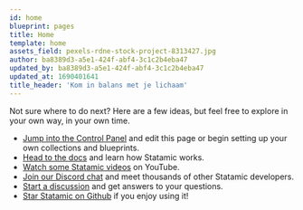 ```yaml
---
id: home
blueprint: pages
title: Home
template: home
assets_field: pexels-rdne-stock-project-8313427.jpg
author: ba8389d3-a5e1-424f-abf4-3c1c2b4eba47
updated_by: ba8389d3-a5e1-424f-abf4-3c1c2b4eba47
updated_at: 1690401641
title_header: 'Kom in balans met je lichaam'
---
```

Not sure where to do next? Here are a few ideas, but feel free to explore in your own way, in your own time.

- [Jump into the Control Panel](/cp) and edit this page or begin setting up your own collections and blueprints.
- [Head to the docs](https://statamic.dev) and learn how Statamic works.
- [Watch some Statamic videos](https://youtube.com/statamic) on YouTube.
- [Join our Discord chat](https://statamic.com/discord) and meet thousands of other Statamic developers.
- [Start a discussion](https://github.com/statamic/cms/discussions) and get answers to your questions.
- [Star Statamic on Github](https://github.com/statamic/cms) if you enjoy using it!